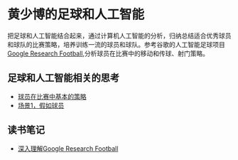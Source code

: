 # 黄少博的足球和人工智能
把足球和人工智能结合起来，通过计算机人工智能的分析，归纳总结适合优秀球员和球队的比赛策略，培养训练一流的球员和球队。参考谷歌的人工智能足球项目[Google Research Football](https://github.com/google-research/football),分析球员在比赛中的移动和传球、射门策略。

## 足球和人工智能相关的思考

* [球员在比赛中基本的策略](https://github.com/Jackgzhuang/blog/issues/2)
* [场景1，假如球员](https://github.com/Jackgzhuang/blog/blob/main/post/post1.md)


## 读书笔记

* [深入理解Google Research Football](https://github.com/Jackgzhuang/blog/issues/1)

